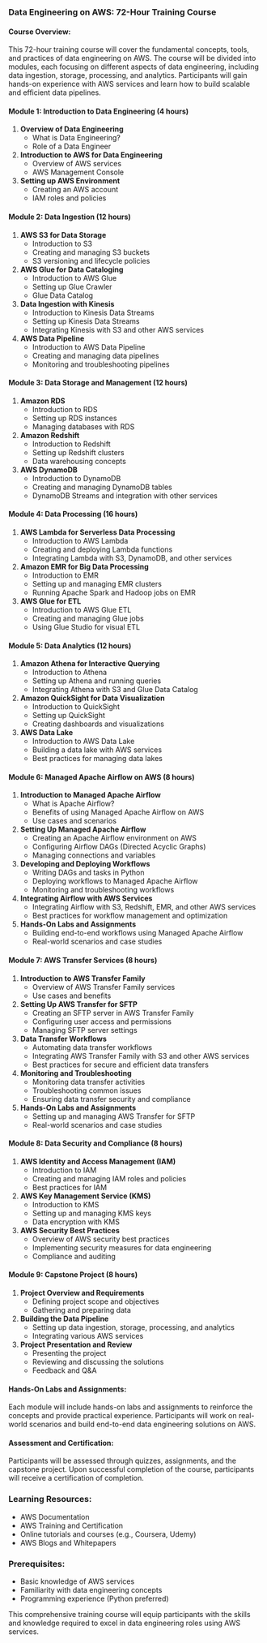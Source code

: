 ### Data Engineering on AWS: 72-Hour Training Course

#### Course Overview:
This 72-hour training course will cover the fundamental concepts, tools, and practices of data engineering on AWS. The course will be divided into modules, each focusing on different aspects of data engineering, including data ingestion, storage, processing, and analytics. Participants will gain hands-on experience with AWS services and learn how to build scalable and efficient data pipelines.

#### Module 1: Introduction to Data Engineering (4 hours)
1. **Overview of Data Engineering**
   - What is Data Engineering?
   - Role of a Data Engineer
2. **Introduction to AWS for Data Engineering**
   - Overview of AWS services
   - AWS Management Console
3. **Setting up AWS Environment**
   - Creating an AWS account
   - IAM roles and policies

#### Module 2: Data Ingestion (12 hours)
1. **AWS S3 for Data Storage**
   - Introduction to S3
   - Creating and managing S3 buckets
   - S3 versioning and lifecycle policies
2. **AWS Glue for Data Cataloging**
   - Introduction to AWS Glue
   - Setting up Glue Crawler
   - Glue Data Catalog
3. **Data Ingestion with Kinesis**
   - Introduction to Kinesis Data Streams
   - Setting up Kinesis Data Streams
   - Integrating Kinesis with S3 and other AWS services
4. **AWS Data Pipeline**
   - Introduction to AWS Data Pipeline
   - Creating and managing data pipelines
   - Monitoring and troubleshooting pipelines

#### Module 3: Data Storage and Management (12 hours)
1. **Amazon RDS**
   - Introduction to RDS
   - Setting up RDS instances
   - Managing databases with RDS
2. **Amazon Redshift**
   - Introduction to Redshift
   - Setting up Redshift clusters
   - Data warehousing concepts
3. **AWS DynamoDB**
   - Introduction to DynamoDB
   - Creating and managing DynamoDB tables
   - DynamoDB Streams and integration with other services

#### Module 4: Data Processing (16 hours)
1. **AWS Lambda for Serverless Data Processing**
   - Introduction to AWS Lambda
   - Creating and deploying Lambda functions
   - Integrating Lambda with S3, DynamoDB, and other services
2. **Amazon EMR for Big Data Processing**
   - Introduction to EMR
   - Setting up and managing EMR clusters
   - Running Apache Spark and Hadoop jobs on EMR
3. **AWS Glue for ETL**
   - Introduction to AWS Glue ETL
   - Creating and managing Glue jobs
   - Using Glue Studio for visual ETL

#### Module 5: Data Analytics (12 hours)
1. **Amazon Athena for Interactive Querying**
   - Introduction to Athena
   - Setting up Athena and running queries
   - Integrating Athena with S3 and Glue Data Catalog
2. **Amazon QuickSight for Data Visualization**
   - Introduction to QuickSight
   - Setting up QuickSight
   - Creating dashboards and visualizations
3. **AWS Data Lake**
   - Introduction to AWS Data Lake
   - Building a data lake with AWS services
   - Best practices for managing data lakes

#### Module 6: Managed Apache Airflow on AWS (8 hours)
1. **Introduction to Managed Apache Airflow**
   - What is Apache Airflow?
   - Benefits of using Managed Apache Airflow on AWS
   - Use cases and scenarios
2. **Setting Up Managed Apache Airflow**
   - Creating an Apache Airflow environment on AWS
   - Configuring Airflow DAGs (Directed Acyclic Graphs)
   - Managing connections and variables
3. **Developing and Deploying Workflows**
   - Writing DAGs and tasks in Python
   - Deploying workflows to Managed Apache Airflow
   - Monitoring and troubleshooting workflows
4. **Integrating Airflow with AWS Services**
   - Integrating Airflow with S3, Redshift, EMR, and other AWS services
   - Best practices for workflow management and optimization
5. **Hands-On Labs and Assignments**
   - Building end-to-end workflows using Managed Apache Airflow
   - Real-world scenarios and case studies

#### Module 7: AWS Transfer Services (8 hours)
1. **Introduction to AWS Transfer Family**
   - Overview of AWS Transfer Family services
   - Use cases and benefits
2. **Setting Up AWS Transfer for SFTP**
   - Creating an SFTP server in AWS Transfer Family
   - Configuring user access and permissions
   - Managing SFTP server settings
3. **Data Transfer Workflows**
   - Automating data transfer workflows
   - Integrating AWS Transfer Family with S3 and other AWS services
   - Best practices for secure and efficient data transfers
4. **Monitoring and Troubleshooting**
   - Monitoring data transfer activities
   - Troubleshooting common issues
   - Ensuring data transfer security and compliance
5. **Hands-On Labs and Assignments**
   - Setting up and managing AWS Transfer for SFTP
   - Real-world scenarios and case studies

#### Module 8: Data Security and Compliance (8 hours)
1. **AWS Identity and Access Management (IAM)**
   - Introduction to IAM
   - Creating and managing IAM roles and policies
   - Best practices for IAM
2. **AWS Key Management Service (KMS)**
   - Introduction to KMS
   - Setting up and managing KMS keys
   - Data encryption with KMS
3. **AWS Security Best Practices**
   - Overview of AWS security best practices
   - Implementing security measures for data engineering
   - Compliance and auditing

#### Module 9: Capstone Project (8 hours)
1. **Project Overview and Requirements**
   - Defining project scope and objectives
   - Gathering and preparing data
2. **Building the Data Pipeline**
   - Setting up data ingestion, storage, processing, and analytics
   - Integrating various AWS services
3. **Project Presentation and Review**
   - Presenting the project
   - Reviewing and discussing the solutions
   - Feedback and Q&A

#### Hands-On Labs and Assignments:
Each module will include hands-on labs and assignments to reinforce the concepts and provide practical experience. Participants will work on real-world scenarios and build end-to-end data engineering solutions on AWS.

#### Assessment and Certification:
Participants will be assessed through quizzes, assignments, and the capstone project. Upon successful completion of the course, participants will receive a certification of completion.

### Learning Resources:
- AWS Documentation
- AWS Training and Certification
- Online tutorials and courses (e.g., Coursera, Udemy)
- AWS Blogs and Whitepapers

### Prerequisites:
- Basic knowledge of AWS services
- Familiarity with data engineering concepts
- Programming experience (Python preferred)

This comprehensive training course will equip participants with the skills and knowledge required to excel in data engineering roles using AWS services.
